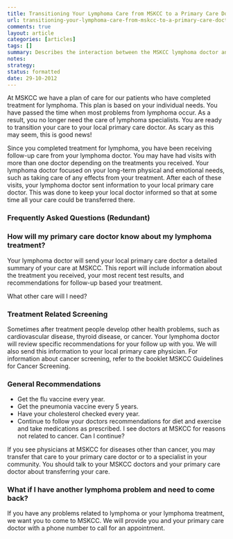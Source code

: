 ```yaml
---
title: Transitioning Your Lymphoma Care from MSKCC to a Primary Care Doctor
url: transitioning-your-lymphoma-care-from-mskcc-to-a-primary-care-doctor
comments: true
layout: article
categories: [articles]
tags: []
summary: Describes the interaction between the MSKCC lymphoma doctor and the patient's primary care physician. General recommendations for ongoing care - immunization. Outpatient visits to MSKCC. 
notes:
strategy:
status: formatted
date: 29-10-2012
---
```

At MSKCC we have a plan of care for our patients who have completed treatment for lymphoma. This plan is based on your individual needs. You have passed the time when most problems from lymphoma occur. As a result, you no longer need the care of lymphoma specialists. You are ready to transition your care to your local primary care doctor. As scary as this may seem, this is good news! 

Since you completed treatment for lymphoma, you have been receiving follow-up care from your lymphoma doctor. You may have had visits with more than one doctor depending on the treatments you received. Your lymphoma doctor focused on your long-term physical and emotional needs, such as taking care of any effects from your treatment.  After each of these visits, your lymphoma doctor sent information to your local primary care doctor. This was done to keep your local doctor informed so that at some time all your care could be transferred there. 

### Frequently Asked Questions (Redundant)
### How will my primary care doctor know about my lymphoma treatment?
Your lymphoma doctor will send your local primary care doctor a detailed summary of your care at MSKCC. This report will include information about the treatment you received, your most recent test results, and recommendations for follow-up based your treatment. 

What other care will I need?

### Treatment Related Screening
Sometimes after treatment people develop other health problems, such as cardiovascular disease, thyroid disease, or cancer. Your lymphoma doctor will review specific recommendations for your follow up with you. We will also send this information to your local primary care physician. For information about cancer screening, refer to the booklet MSKCC Guidelines for Cancer Screening.

### General Recommendations

* Get the flu vaccine every year.  
* Get the pneumonia vaccine every 5 years.  
* Have your cholesterol checked every year. 
* Continue to follow your doctors recommendations for diet and exercise and take medications as prescribed. 
I see doctors at MSKCC for reasons not related to cancer. Can I continue? 

If you see physicians at MSKCC for diseases other than cancer, you may transfer that care to your primary care doctor or to a specialist in your community. You should talk to your MSKCC doctors and your primary care doctor about transferring your care.

### What if I have another lymphoma problem and need to come back? 
If you have any problems related to lymphoma or your lymphoma treatment, we want you to come to MSKCC. We will provide you and your primary care doctor with a phone number to call for an appointment. 